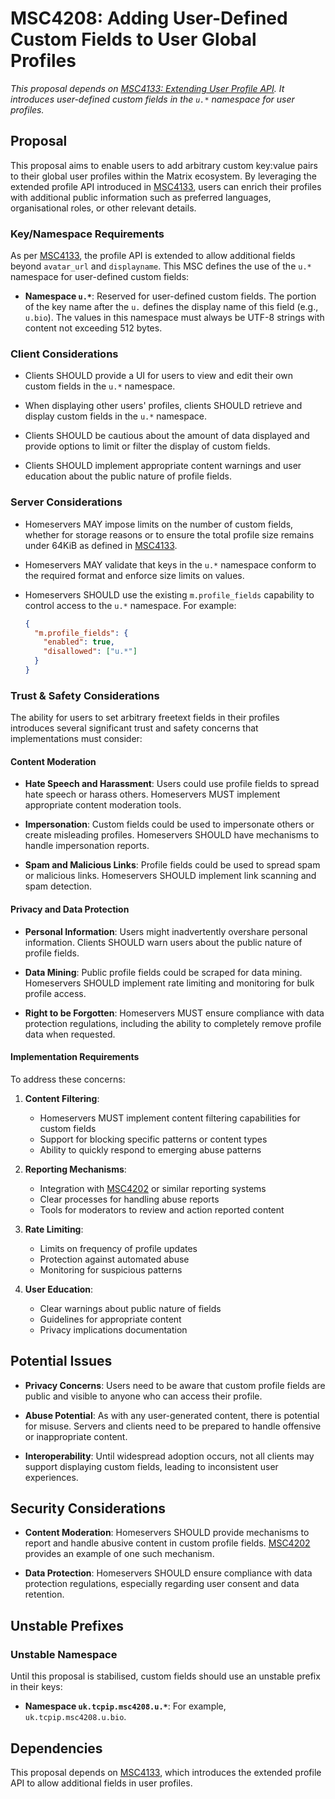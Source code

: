 # MSC4208: Adding User-Defined Custom Fields to User Global Profiles

*This proposal depends on [MSC4133: Extending User Profile API](https://github.com/matrix-org/matrix-spec-proposals/pull/4133).
It introduces user-defined custom fields in the `u.*` namespace for user profiles.*

## Proposal

This proposal aims to enable users to add arbitrary custom key:value pairs to their global user
profiles within the Matrix ecosystem. By leveraging the extended profile API introduced in
[MSC4133](https://github.com/matrix-org/matrix-spec-proposals/pull/4133), users can enrich their
profiles with additional public information such as preferred languages, organisational roles, or
other relevant details.

### Key/Namespace Requirements

As per [MSC4133](https://github.com/matrix-org/matrix-spec-proposals/pull/4133), the profile API is
extended to allow additional fields beyond `avatar_url` and `displayname`. This MSC defines the use
of the `u.*` namespace for user-defined custom fields:

- **Namespace `u.*`**: Reserved for user-defined custom fields. The portion of the key name after
  the `u.` defines the display name of this field (e.g., `u.bio`). The values in this namespace
  must always be UTF-8 strings with content not exceeding 512 bytes.

### Client Considerations

- Clients SHOULD provide a UI for users to view and edit their own custom fields in the `u.*`
  namespace.

- When displaying other users' profiles, clients SHOULD retrieve and display custom fields in the
  `u.*` namespace.

- Clients SHOULD be cautious about the amount of data displayed and provide options to limit or
  filter the display of custom fields.

- Clients SHOULD implement appropriate content warnings and user education about the public nature
  of profile fields.

### Server Considerations

- Homeservers MAY impose limits on the number of custom fields, whether for storage reasons or to
  ensure the total profile size remains under 64KiB as defined in [MSC4133](https://github.com/matrix-org/matrix-spec-proposals/pull/4133).

- Homeservers MAY validate that keys in the `u.*` namespace conform to the required format and
  enforce size limits on values.

- Homeservers SHOULD use the existing `m.profile_fields` capability to control access to the `u.*`
  namespace. For example:

  ```json
  {
    "m.profile_fields": {
      "enabled": true,
      "disallowed": ["u.*"]
    }
  }
  ```

### Trust & Safety Considerations

The ability for users to set arbitrary freetext fields in their profiles introduces several
significant trust and safety concerns that implementations must consider:

#### Content Moderation

- **Hate Speech and Harassment**: Users could use profile fields to spread hate speech or harass
  others. Homeservers MUST implement appropriate content moderation tools.

- **Impersonation**: Custom fields could be used to impersonate others or create misleading
  profiles. Homeservers SHOULD have mechanisms to handle impersonation reports.

- **Spam and Malicious Links**: Profile fields could be used to spread spam or malicious links.
  Homeservers SHOULD implement link scanning and spam detection.

#### Privacy and Data Protection

- **Personal Information**: Users might inadvertently overshare personal information. Clients
  SHOULD warn users about the public nature of profile fields.

- **Data Mining**: Public profile fields could be scraped for data mining. Homeservers SHOULD
  implement rate limiting and monitoring for bulk profile access.

- **Right to be Forgotten**: Homeservers MUST ensure compliance with data protection regulations,
  including the ability to completely remove profile data when requested.

#### Implementation Requirements

To address these concerns:

1. **Content Filtering**:
   - Homeservers MUST implement content filtering capabilities for custom fields
   - Support for blocking specific patterns or content types
   - Ability to quickly respond to emerging abuse patterns

2. **Reporting Mechanisms**:
   - Integration with [MSC4202](https://github.com/matrix-org/matrix-spec-proposals/pull/4202)
     or similar reporting systems
   - Clear processes for handling abuse reports
   - Tools for moderators to review and action reported content

3. **Rate Limiting**:
   - Limits on frequency of profile updates
   - Protection against automated abuse
   - Monitoring for suspicious patterns

4. **User Education**:
   - Clear warnings about public nature of fields
   - Guidelines for appropriate content
   - Privacy implications documentation

## Potential Issues

- **Privacy Concerns**: Users need to be aware that custom profile fields are public and visible to
  anyone who can access their profile.

- **Abuse Potential**: As with any user-generated content, there is potential for misuse. Servers
  and clients need to be prepared to handle offensive or inappropriate content.

- **Interoperability**: Until widespread adoption occurs, not all clients may support displaying
  custom fields, leading to inconsistent user experiences.

## Security Considerations

- **Content Moderation**: Homeservers SHOULD provide mechanisms to report and handle abusive
  content in custom profile fields. [MSC4202](https://github.com/matrix-org/matrix-spec-proposals/pull/4202)
  provides an example of one such mechanism.

- **Data Protection**: Homeservers SHOULD ensure compliance with data protection regulations,
  especially regarding user consent and data retention.

## Unstable Prefixes

### Unstable Namespace

Until this proposal is stabilised, custom fields should use an unstable prefix in their keys:

- **Namespace `uk.tcpip.msc4208.u.*`**: For example, `uk.tcpip.msc4208.u.bio`.

## Dependencies

This proposal depends on [MSC4133](https://github.com/matrix-org/matrix-spec-proposals/pull/4133),
which introduces the extended profile API to allow additional fields in user profiles.
